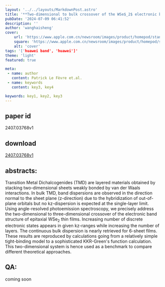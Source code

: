 ```yaml
---
layout: '../../layouts/MarkdownPost.astro'
title: '**Two-dimensional to bulk crossover of the WSe$_2$ electronic band structure**'
pubDate: '2024-07-09 06:41:52'
description: ''
author: 'wanghaisheng'
cover:
    url: 'https://www.apple.com.cn/newsroom/images/product/homepod/standard/Apple-HomePod-hero-230118_big.jpg.large_2x.jpg'
    square: 'https://www.apple.com.cn/newsroom/images/product/homepod/standard/Apple-HomePod-hero-230118_big.jpg.large_2x.jpg'
    alt: 'cover'
tags: '['huawei band', 'huawei']' 
theme: 'light'
featured: true

meta:
 - name: author
   content: Patrick Le Fèvre et.al.
 - name: keywords
   content: key3, key4

keywords: key1, key2, key3
---
```


## paper id
2407.03768v1
## download
[2407.03768v1](http://arxiv.org/abs/2407.03768v1)
## abstracts:
Transition Metal Dichalcogenides (TMD) are layered materials obtained by stacking two-dimensional sheets weakly bonded by van der Waals interactions. In bulk TMD, band dispersions are observed in the direction normal to the sheet plane (z-direction) due to the hybridization of out-of-plane orbitals but no kz-dispersion is expected at the single-layer limit. Using angle-resolved photoemission spectroscopy, we precisely address the two-dimensional to three-dimensional crossover of the electronic band structure of epitaxial WSe$_2$ thin films. Increasing number of discrete electronic states appears in given kz-ranges while increasing the number of layers. The continuous bulk dispersion is nearly retrieved for 6-sheet films. These results are reproduced by calculations going from a relatively simple tight-binding model to a sophisticated KKR-Green's function calculation. This two-dimensional system is hence used as a benchmark to compare different theoretical approaches.
## QA:
coming soon
